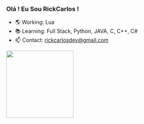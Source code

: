 ### Olá ! Eu Sou RickCarlos !

- 🌎 Working: Lua
- 📚 Learning: Full Stack, Python, JAVA, C, C++, C#
- 📫 Contact: rickcarlosdev@gmail.com

<div align="left">
  <a href="https://github.com/rickcarlos">
  <img height="180em" src="https://github-readme-stats.vercel.app/api?username=rickcarlos&show_icons=true&theme=dark&include_all_commits=true&count_private=true"/>
</div>
